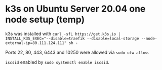 # k3s on Ubuntu Server 20.04 one node setup (temp)

k3s was installed with `curl -sfL https://get.k3s.io | INSTALL_K3S_EXEC="--disable=traefik --disable=local-storage --node-external-ip=80.111.124.111" sh -`

Ports 22, 80, 443, 6443 and 10250 were allowed via `sudo ufw allow`.

`iscsid` enabled by `sudo systemctl enable iscsid`.
